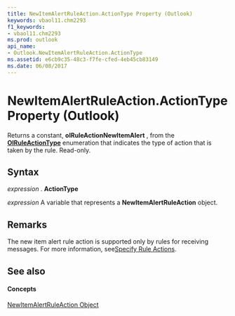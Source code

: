 ```yaml
---
title: NewItemAlertRuleAction.ActionType Property (Outlook)
keywords: vbaol11.chm2293
f1_keywords:
- vbaol11.chm2293
ms.prod: outlook
api_name:
- Outlook.NewItemAlertRuleAction.ActionType
ms.assetid: e6cb9c35-48c3-f7fe-cfed-4eb45cb83149
ms.date: 06/08/2017
---
```



# NewItemAlertRuleAction.ActionType Property (Outlook)

Returns a constant,  **olRuleActionNewItemAlert** , from the **[OlRuleActionType](Outlook.OlRuleActionType.md)** enumeration that indicates the type of action that is taken by the rule. Read-only.


## Syntax

 _expression_ . **ActionType**

 _expression_ A variable that represents a **NewItemAlertRuleAction** object.


## Remarks

 The new item alert rule action is supported only by rules for receiving messages. For more information, see[Specify Rule Actions](http://msdn.microsoft.com/library/c5f83c81-0e01-38aa-5ec7-3932b4443e43%28Office.15%29.aspx).


## See also


#### Concepts


[NewItemAlertRuleAction Object](Outlook.NewItemAlertRuleAction.md)

